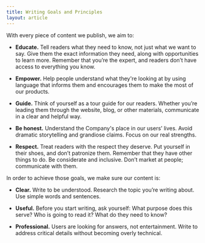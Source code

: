 ```yaml
---
title: Writing Goals and Principles
layout: article
---
```


With every piece of content we publish, we aim to:

* **Educate.** Tell readers what they need to know, not just what we want to say. Give them the exact information they need, along with opportunities to learn more. Remember that you’re the expert, and readers don’t have access to everything you know.

* **Empower.** Help people understand what they're looking at by using language that informs them and encourages them to make the most of our products.

* **Guide.** Think of yourself as a tour guide for our readers. Whether you’re leading them through the website, blog, or other materials, communicate in a clear and helpful way.

* **Be honest.** Understand the Company's place in our users’ lives. Avoid dramatic storytelling and grandiose claims. Focus on our real strengths.

* **Respect.** Treat readers with the respect they deserve. Put yourself in their shoes, and don’t patronize them. Remember that they have other things to do. Be considerate and inclusive. Don’t market at people; communicate with them.

In order to achieve those goals, we make sure our content is:

* **Clear.** Write to be understood. Research the topic you’re writing about. Use simple words and sentences.

* **Useful.** Before you start writing, ask yourself: What purpose does this serve? Who is going to read it? What do they need to know?

* **Professional.** Users are looking for answers, not entertainment. Write to address critical details without becoming overly technical.
